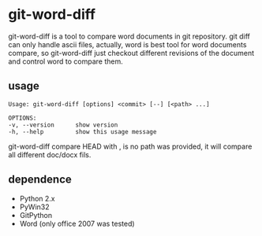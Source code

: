 # git-word-diff

git-word-diff is a tool to compare word documents in git repository. git diff can only handle ascii files, actually, word is best tool for word documents compare, so git-word-diff just checkout different revisions of the document and control word to compare them.

## usage

```
Usage: git-word-diff [options] <commit> [--] [<path> ...]

OPTIONS:
-v, --version      show version
-h, --help         show this usage message
```

git-word-diff compare HEAD with <commit>, is no path was provided, it will compare all different doc/docx fils.

## dependence

- Python 2.x
- PyWin32
- GitPython
- Word (only office 2007 was tested)
